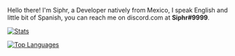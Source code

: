 Hello there! I'm Siphr, a Developer natively from Mexico, I speak English and little bit of Spanish, you can reach me on discord.com at **Siphr#9999**. 

[![Stats](https://github-readme-stats.vercel.app/api?username=siphrcodez&show_icons=true&theme=algolia&count_private=true)](https://github.com/SiphrCodez)

[![Top Languages](https://github-readme-stats.vercel.app/api/top-langs/?username=siphrcodez&theme=algolia&card_width=495)](https://github.com/SiphrCodez)
